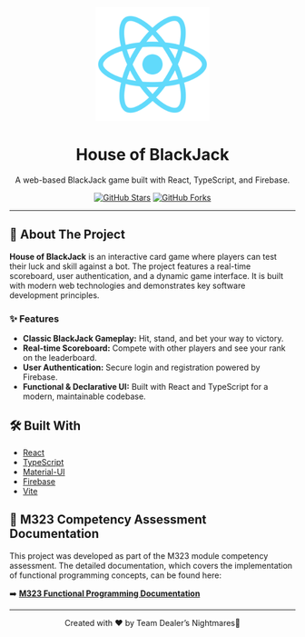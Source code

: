 <div align="center">
  <img src="public/logo512.png" alt="House of BlackJack Logo" width="200"/>
  <h1>House of BlackJack</h1>
  <p>
    A web-based BlackJack game built with React, TypeScript, and Firebase.
  </p>
  <p>
    <a href="https://github.com/your-username/HouseOfBlackJack-1/stargazers"><img src="https://img.shields.io/github/stars/your-username/HouseOfBlackJack-1?style=social" alt="GitHub Stars"/></a>
    <a href="https://github.com/your-username/HouseOfBlackJack-1/network/members"><img src="https://img.shields.io/github/forks/your-username/HouseOfBlackJack-1?style=social" alt="GitHub Forks"/></a>
  </p>
</div>

---

## 🚀 About The Project

**House of BlackJack** is an interactive card game where players can test their luck and skill against a bot. The project features a real-time scoreboard, user authentication, and a dynamic game interface. It is built with modern web technologies and demonstrates key software development principles.

### ✨ Features

-   **Classic BlackJack Gameplay:** Hit, stand, and bet your way to victory.
-   **Real-time Scoreboard:** Compete with other players and see your rank on the leaderboard.
-   **User Authentication:** Secure login and registration powered by Firebase.
-   **Functional & Declarative UI:** Built with React and TypeScript for a modern, maintainable codebase.

## 🛠️ Built With

-   [React](https://reactjs.org/)
-   [TypeScript](https://www.typescriptlang.org/)
-   [Material-UI](https://mui.com/)
-   [Firebase](https://firebase.google.com/)
-   [Vite](https://vitejs.dev/)

## 📄 M323 Competency Assessment Documentation

This project was developed as part of the M323 module competency assessment. The detailed documentation, which covers the implementation of functional programming concepts, can be found here:

➡️ **[M323 Functional Programming Documentation](./doku.md)**

---

<div align="center">
  <p>
    Created with ❤️ by Team Dealer’s Nightmares💅
  </p>
</div>
